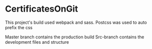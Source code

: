 # CertificatesOnGit

This project's build used webpack and sass. Postcss was used to auto prefix the css

Master branch contains the production build
Src-branch contains the development files and structure
